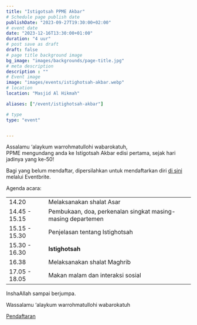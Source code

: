 ```yaml
---
title: "Istigotsah PPME Akbar"
# Schedule page publish date
publishDate: "2023-09-27T19:30:00+02:00"
# event date
date: "2023-12-16T13:30:00+01:00"
duration: "4 uur"
# post save as draft
draft: false
# page title background image
bg_image: "images/backgrounds/page-title.jpg"
# meta description
description : ""
# Event image
image: "images/events/istighotsah-akbar.webp"
# location
location: "Masjid Al Hikmah"

aliases: ["/event/istighotsah-akbar"]

# type
type: "event"


---
```

Assalamu ‘alaykum warrohmatullohi wabarokatuh,<br/>
PPME mengundang anda ke Istigotsah Akbar edisi pertama, sejak hari jadinya yang ke-50!

Bagi yang belum mendaftar, dipersilahkan untuk mendaftarkan diri [di sini](https://www.eventbrite.com/e/tickets-istigotsah-ppme-akbar-749016156487) melalui Eventbrite.

Agenda acara:




|   |   |
|--------|--|
| 14.20 | Melaksanakan shalat Asar   |
| 14.45 - 15.15 | Pembukaan, doa, perkenalan singkat masing-masing departemen |
| 15.15 - 15.30 | Penjelasan tentang Istighotsah |
| 15.30 - 16.30 | **Istighotsah** |
| 16.38 | Melaksanakan shalat Maghrib |
| 17.05 - 18.05 | Makan malam dan interaksi sosial |

InshaAllah sampai berjumpa.

Wassalamu ‘alaykum warrohmatullohi wabarokatuh

<a class="btn btn-primary" href="https://www.eventbrite.com/e/tickets-istigotsah-ppme-akbar-749016156487" role="button">Pendaftaran</a>